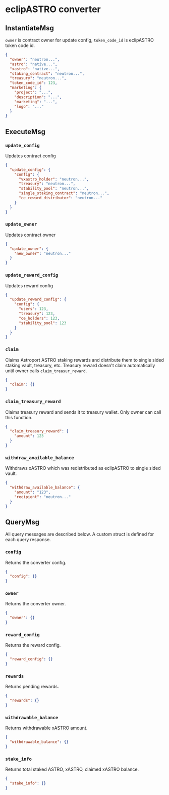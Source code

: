 # eclipASTRO converter

## InstantiateMsg

`owner` is contract owner for update config, `token_code_id` is eclipASTRO token code id.

```json
{
  "owner": "neutron...",
  "astro": "native...",
  "xastro": "native...",
  "staking_contract": "neutron...",
  "treasury": "neutron...",
  "token_code_id": 123,
  "marketing": {
    "project": "...",
    "description": "...",
    "marketing": "...",
    "logo": "..."
  }
}
```

## ExecuteMsg

### `update_config`

Updates contract config

```json
{
  "update_config": {
    "config": {
      "vxastro_holder": "neutron...",
      "treasury": "neutron...",
      "stability_pool": "neutron...",
      "single_staking_contract": "neutron...",
      "ce_reward_distributor": "neutron..."
    }
  }
}
```

### `update_owner`

Updates contract owner

```json
{
  "update_owner": {
    "new_owner": "neutron..."
  }
}
```

### `update_reward_config`

Updates reward config

```json
{
  "update_reward_config": {
    "config": {
      "users": 123,
      "treasury": 123,
      "ce_holders": 123,
      "stability_pool": 123
    }
  }
}
```

### `claim`

Claims Astroport ASTRO staking rewards and distribute them to single sided staking vault, treasury, etc. Treasury reward doesn't claim automatically until owner calls `claim_treasur_reward`.

```json
{
  "claim": {}
}
```

### `claim_treasury_reward`

Claims treasury reward and sends it to treasury wallet. Only owner can call this function.

```json
{
  "claim_treasury_reward": {
    "amount": 123
  }
}
```

### `withdraw_available_balance`

Withdraws xASTRO which was redistributed as eclipASTRO to single sided vault.

```json
{
  "withdraw_available_balance": {
    "amount": "123",
    "recipient": "neutron..."
  }
}
```

## QueryMsg

All query messages are described below. A custom struct is defined for each query response.

### `config`

Returns the converter config.

```json
{
  "config": {}
}
```

### `owner`

Returns the converter owner.

```json
{
  "owner": {}
}
```

### `reward_config`

Returns the reward config.

```json
{
  "reward_config": {}
}
```

### `rewards`

Returns pending rewards.

```json
{
  "rewards": {}
}
```

### `withdrawable_balance`

Returns withdrawable xASTRO amount.

```json
{
  "withdrawable_balance": {}
}
```

### `stake_info`

Returns total staked ASTRO, xASTRO, claimed xASTRO balance.

```json
{
  "stake_info": {}
}
```

